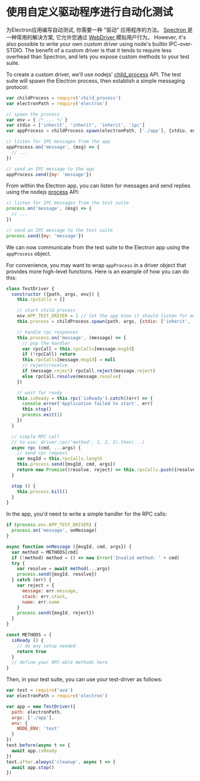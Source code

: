 # 使用自定义驱动程序进行自动化测试

为Electron应用编写自动测试, 你需要一种 "驱动" 应用程序的方法。 [ Spectron ](https://electronjs.org/spectron) 是一种常用的解决方案, 它允许您通过 [ WebDriver ](http://webdriver.io/) 模拟用户行为。 However, it's also possible to write your own custom driver using node's builtin IPC-over-STDIO. The benefit of a custom driver is that it tends to require less overhead than Spectron, and lets you expose custom methods to your test suite.

To create a custom driver, we'll use nodejs' [child_process](https://nodejs.org/api/child_process.html) API. The test suite will spawn the Electron process, then establish a simple messaging protocol:

```js
var childProcess = require('child_process')
var electronPath = require('electron')

// spawn the process
var env = { /* ... */ }
var stdio = ['inherit', 'inherit', 'inherit', 'ipc']
var appProcess = childProcess.spawn(electronPath, ['./app'], {stdio, env})

// listen for IPC messages from the app
appProcess.on('message', (msg) => {
  // ...
})

// send an IPC message to the app
appProcess.send({my: 'message'})
```

From within the Electron app, you can listen for messages and send replies using the nodejs [process](https://nodejs.org/api/process.html) API:

```js
// listen for IPC messages from the test suite
process.on('message', (msg) => {
  // ...
})

// send an IPC message to the test suite
process.send({my: 'message'})
```

We can now communicate from the test suite to the Electron app using the `appProcess` object.

For convenience, you may want to wrap `appProcess` in a driver object that provides more high-level functions. Here is an example of how you can do this:

```js
class TestDriver {
  constructor ({path, args, env}) {
    this.rpcCalls = []

    // start child process
    env.APP_TEST_DRIVER = 1 // let the app know it should listen for messages
    this.process = childProcess.spawn(path, args, {stdio: ['inherit', 'inherit', 'inherit', 'ipc'], env})

    // handle rpc responses
    this.process.on('message', (message) => {
      // pop the handler
      var rpcCall = this.rpcCalls[message.msgId]
      if (!rpcCall) return
      this.rpcCalls[message.msgId] = null
      // reject/resolve
      if (message.reject) rpcCall.reject(message.reject)
      else rpcCall.resolve(message.resolve)
    })

    // wait for ready
    this.isReady = this.rpc('isReady').catch((err) => {
      console.error('Application failed to start', err)
      this.stop()
      process.exit(1)
    })
  }

  // simple RPC call
  // to use: driver.rpc('method', 1, 2, 3).then(...)
  async rpc (cmd, ...args) {
    // send rpc request
    var msgId = this.rpcCalls.length
    this.process.send({msgId, cmd, args})
    return new Promise((resolve, reject) => this.rpcCalls.push({resolve, reject}))
  }

  stop () {
    this.process.kill()
  }
}
```

In the app, you'd need to write a simple handler for the RPC calls:

```js
if (process.env.APP_TEST_DRIVER) {
  process.on('message', onMessage)
}

async function onMessage ({msgId, cmd, args}) {
  var method = METHODS[cmd]
  if (!method) method = () => new Error('Invalid method: ' + cmd)
  try {
    var resolve = await method(...args)
    process.send({msgId, resolve})
  } catch (err) {
    var reject = {
      message: err.message,
      stack: err.stack,
      name: err.name
    }
    process.send({msgId, reject})
  }
}

const METHODS = {
  isReady () {
    // do any setup needed
    return true
  }
  // define your RPC-able methods here
}
```

Then, in your test suite, you can use your test-driver as follows:

```js
var test = require('ava')
var electronPath = require('electron')

var app = new TestDriver({
  path: electronPath,
  args: ['./app'],
  env: {
    NODE_ENV: 'test'
  }
})
test.before(async t => {
  await app.isReady
})
test.after.always('cleanup', async t => {
  await app.stop()
})
```
